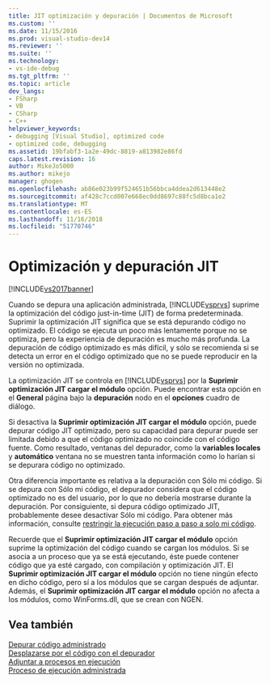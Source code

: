 ```yaml
---
title: JIT optimización y depuración | Documentos de Microsoft
ms.custom: ''
ms.date: 11/15/2016
ms.prod: visual-studio-dev14
ms.reviewer: ''
ms.suite: ''
ms.technology:
- vs-ide-debug
ms.tgt_pltfrm: ''
ms.topic: article
dev_langs:
- FSharp
- VB
- CSharp
- C++
helpviewer_keywords:
- debugging [Visual Studio], optimized code
- optimized code, debugging
ms.assetid: 19bfabf3-1a2e-49dc-8819-a813982e86fd
caps.latest.revision: 16
author: MikeJo5000
ms.author: mikejo
manager: ghogen
ms.openlocfilehash: ab86e023b99f524651b56bbca4ddea2d613448e2
ms.sourcegitcommit: af428c7ccd007e668ec0dd8697c88fc5d8bca1e2
ms.translationtype: MT
ms.contentlocale: es-ES
ms.lasthandoff: 11/16/2018
ms.locfileid: "51770746"
---
```

# <a name="jit-optimization-and-debugging"></a>Optimización y depuración JIT
[!INCLUDE[vs2017banner](../includes/vs2017banner.md)]

Cuando se depura una aplicación administrada, [!INCLUDE[vsprvs](../includes/vsprvs-md.md)] suprime la optimización del código just-in-time (JIT) de forma predeterminada. Suprimir la optimización JIT significa que se está depurando código no optimizado. El código se ejecuta un poco más lentamente porque no se optimiza, pero la experiencia de depuración es mucho más profunda. La depuración de código optimizado es más difícil, y sólo se recomienda si se detecta un error en el código optimizado que no se puede reproducir en la versión no optimizada.  
  
 La optimización JIT se controla en [!INCLUDE[vsprvs](../includes/vsprvs-md.md)] por la **Suprimir optimización JIT cargar el módulo** opción. Puede encontrar esta opción en el **General** página bajo la **depuración** nodo en el **opciones** cuadro de diálogo.  
  
 Si desactiva la **Suprimir optimización JIT cargar el módulo** opción, puede depurar código JIT optimizado, pero su capacidad para depurar puede ser limitada debido a que el código optimizado no coincide con el código fuente. Como resultado, ventanas del depurador, como la **variables locales** y **automático** ventana no se muestren tanta información como lo harían si se depurara código no optimizado.  
  
 Otra diferencia importante es relativa a la depuración con Sólo mi código. Si se depura con Sólo mi código, el depurador considera que el código optimizado no es del usuario, por lo que no debería mostrarse durante la depuración. Por consiguiente, si depura código optimizado JIT, probablemente desee desactivar Sólo mi código. Para obtener más información, consulte [restringir la ejecución paso a paso a solo mi código](../debugger/just-my-code.md#BKMK_Enable_or_disable_Just_My_Code).  
  
 Recuerde que el **Suprimir optimización JIT cargar el módulo** opción suprime la optimización del código cuando se cargan los módulos. Si se asocia a un proceso que ya se está ejecutando, éste puede contener código que ya esté cargado, con compilación y optimización JIT. El **Suprimir optimización JIT cargar el módulo** opción no tiene ningún efecto en dicho código, pero sí a los módulos que se cargan después de adjuntar. Además, el **Suprimir optimización JIT cargar el módulo** opción no afecta a los módulos, como WinForms.dll, que se crean con NGEN.  
  
## <a name="see-also"></a>Vea también  
 [Depurar código administrado](../debugger/debugging-managed-code.md)   
 [Desplazarse por el código con el depurador](../debugger/navigating-through-code-with-the-debugger.md)   
 [Adjuntar a procesos en ejecución](../debugger/attach-to-running-processes-with-the-visual-studio-debugger.md)   
 [Proceso de ejecución administrada](http://msdn.microsoft.com/library/476b03dc-2b12-49a7-b067-41caeaa2f533)



